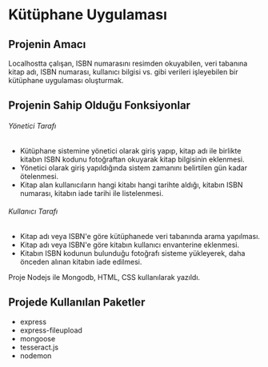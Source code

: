 # Kütüphane Uygulaması

## Projenin Amacı 
Localhostta çalışan, ISBN numarasını resimden okuyabilen, veri tabanına kitap adı, ISBN numarası, kullanıcı bilgisi vs. gibi verileri işleyebilen bir kütüphane uygulaması oluşturmak.

## Projenin Sahip Olduğu Fonksiyonlar
###### Yönetici Tarafı
- Kütüphane sistemine yönetici olarak giriş yapıp, kitap adı ile birlikte kitabın ISBN kodunu fotoğraftan okuyarak kitap bilgisinin eklenmesi.
- Yönetici olarak giriş yapıldığında sistem zamanını belirtilen gün kadar ötelenmesi.
- Kitap alan kullanıcıların hangi kitabı hangi tarihte aldığı, kitabın ISBN numarası, kitabın iade tarihi ile listelenmesi.

###### Kullanıcı Tarafı
- Kitap adı veya ISBN'e göre kütüphanede veri tabanında arama yapılması.
- Kitap adı veya ISBN'e göre kitabın kullanıcı envanterine eklenmesi.
- Kitabın ISBN kodunun bulunduğu fotoğrafı sisteme yükleyerek, daha önceden alınan kitabın iade edilmesi.

Proje Nodejs ile Mongodb, HTML, CSS kullanılarak yazıldı.

## Projede Kullanılan Paketler
- express
- express-fileupload
- mongoose
- tesseract.js
- nodemon

